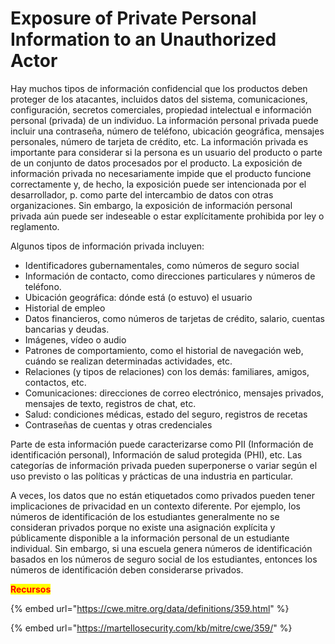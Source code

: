 # Exposure of Private Personal Information to an Unauthorized Actor

Hay muchos tipos de información confidencial que los productos deben proteger de los atacantes, incluidos datos del sistema, comunicaciones, configuración, secretos comerciales, propiedad intelectual e información personal (privada) de un individuo. La información personal privada puede incluir una contraseña, número de teléfono, ubicación geográfica, mensajes personales, número de tarjeta de crédito, etc. La información privada es importante para considerar si la persona es un usuario del producto o parte de un conjunto de datos procesados ​​por el producto. La exposición de información privada no necesariamente impide que el producto funcione correctamente y, de hecho, la exposición puede ser intencionada por el desarrollador, p. como parte del intercambio de datos con otras organizaciones. Sin embargo, la exposición de información personal privada aún puede ser indeseable o estar explícitamente prohibida por ley o reglamento.

Algunos tipos de información privada incluyen:

* Identificadores gubernamentales, como números de seguro social
* Información de contacto, como direcciones particulares y números de teléfono.
* Ubicación geográfica: dónde está (o estuvo) el usuario
* Historial de empleo
* Datos financieros, como números de tarjetas de crédito, salario, cuentas bancarias y deudas.
* Imágenes, vídeo o audio
* Patrones de comportamiento, como el historial de navegación web, cuándo se realizan determinadas actividades, etc.
* Relaciones (y tipos de relaciones) con los demás: familiares, amigos, contactos, etc.
* Comunicaciones: direcciones de correo electrónico, mensajes privados, mensajes de texto, registros de chat, etc.
* Salud: condiciones médicas, estado del seguro, registros de recetas
* Contraseñas de cuentas y otras credenciales

Parte de esta información puede caracterizarse como PII (Información de identificación personal), Información de salud protegida (PHI), etc. Las categorías de información privada pueden superponerse o variar según el uso previsto o las políticas y prácticas de una industria en particular.

A veces, los datos que no están etiquetados como privados pueden tener implicaciones de privacidad en un contexto diferente. Por ejemplo, los números de identificación de los estudiantes generalmente no se consideran privados porque no existe una asignación explícita y públicamente disponible a la información personal de un estudiante individual. Sin embargo, si una escuela genera números de identificación basados ​​en los números de seguro social de los estudiantes, entonces los números de identificación deben considerarse privados.

<mark style="color:red;">**Recursos**</mark>

{% embed url="https://cwe.mitre.org/data/definitions/359.html" %}

{% embed url="https://martellosecurity.com/kb/mitre/cwe/359/" %}
